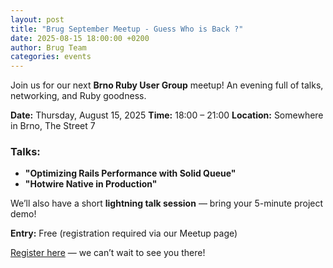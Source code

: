 ```yaml
---
layout: post
title: "Brug September Meetup - Guess Who is Back ?"
date: 2025-08-15 18:00:00 +0200
author: Brug Team
categories: events
---
```


Join us for our next **Brno Ruby User Group** meetup!
An evening full of talks, networking, and Ruby goodness.

**Date:** Thursday, August 15, 2025
**Time:** 18:00 – 21:00
**Location:** Somewhere in Brno, The Street 7

### Talks:
- **"Optimizing Rails Performance with Solid Queue"**
- **"Hotwire Native in Production"**

We’ll also have a short **lightning talk session** — bring your 5-minute project demo!

**Entry:** Free (registration required via our Meetup page)

[Register here](https://www.meetup.com/) — we can’t wait to see you there!
